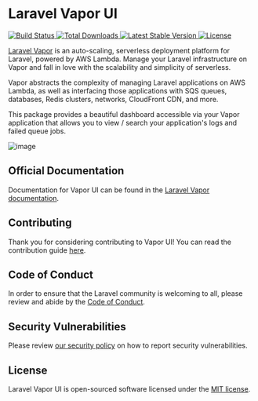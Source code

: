 # Laravel Vapor UI

<a href="https://github.com/laravel/vapor-ui/actions">
    <img src="https://github.com/laravel/vapor-ui/workflows/tests/badge.svg" alt="Build Status">
</a>
<a href="https://packagist.org/packages/laravel/vapor-ui">
    <img src="https://img.shields.io/packagist/dt/laravel/vapor-ui" alt="Total Downloads">
</a>
<a href="https://packagist.org/packages/laravel/vapor-ui">
    <img src="https://img.shields.io/packagist/v/laravel/vapor-ui" alt="Latest Stable Version">
</a>
<a href="https://packagist.org/packages/laravel/vapor-ui">
    <img src="https://img.shields.io/packagist/l/laravel/vapor-ui" alt="License">
</a>

[Laravel Vapor](https://vapor.laravel.com) is an auto-scaling, serverless deployment platform for Laravel, powered by AWS Lambda. Manage your Laravel infrastructure on Vapor and fall in love with the scalability and simplicity of serverless.

Vapor abstracts the complexity of managing Laravel applications on AWS Lambda, as well as interfacing those applications with SQS queues, databases, Redis clusters, networks, CloudFront CDN, and more.

This package provides a beautiful dashboard accessible via your Vapor application that allows you to view / search your application's logs and failed queue jobs.

![image](https://laravel-blog-assets.s3.amazonaws.com/Pt7UBx57HxsGR5Qlga9cLSoAvkAukMT5BMkcLK9N.png "image")

## Official Documentation

Documentation for Vapor UI can be found in the [Laravel Vapor documentation](https://docs.vapor.build/1.0/introduction.html#installing-the-vapor-ui-dashboard).

## Contributing

Thank you for considering contributing to Vapor UI! You can read the contribution guide [here](.github/CONTRIBUTING.md).

## Code of Conduct

In order to ensure that the Laravel community is welcoming to all, please review and abide by the [Code of Conduct](https://laravel.com/docs/contributions#code-of-conduct).

## Security Vulnerabilities

Please review [our security policy](https://github.com/laravel/vapor-ui/security/policy) on how to report security vulnerabilities.

## License

Laravel Vapor UI is open-sourced software licensed under the [MIT license](LICENSE.md).
